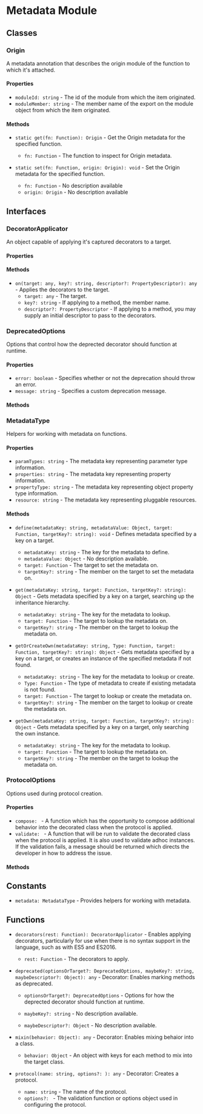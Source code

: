 # Metadata Module

## Classes


### Origin

A metadata annotation that describes the origin module of the function to which it&#x27;s attached.

#### Properties

* `moduleId: string` - The id of the module from which the item originated.
* `moduleMember: string` - The member name of the export on the module object from which the item originated.

#### Methods


* `static get(fn: Function): Origin` - Get the Origin metadata for the specified function.
  * `fn: Function` - The function to inspect for Origin metadata.


* `static set(fn: Function, origin: Origin): void` - Set the Origin metadata for the specified function.
  * `fn: Function` - No description available
  * `origin: Origin` - No description available



## Interfaces


### DecoratorApplicator

An object capable of applying it&#x27;s captured decorators to a target.

#### Properties


#### Methods


* `on(target: any, key?: string, descriptor?: PropertyDescriptor): any` - Applies the decorators to the target.
  * `target: any` - The target.
  * `key?: string` - If applying to a method, the member name.
  * `descriptor?: PropertyDescriptor` - If applying to a method, you may supply an initial descriptor to pass to the decorators.




### DeprecatedOptions

Options that control how the deprected decorator should function at runtime.

#### Properties

* `error: boolean` - Specifies whether or not the deprecation should throw an error.
* `message: string` - Specifies a custom deprecation message.

#### Methods



### MetadataType

Helpers for working with metadata on functions.

#### Properties

* `paramTypes: string` - The metadata key representing parameter type information.
* `properties: string` - The metadata key representing property information.
* `propertyType: string` - The metadata key representing object property type information.
* `resource: string` - The metadata key representing pluggable resources.

#### Methods


* `define(metadataKey: string, metadataValue: Object, target: Function, targetKey?: string): void` - Defines metadata specified by a key on a target.
  * `metadataKey: string` - The key for the metadata to define.
  * `metadataValue: Object` - No description available.
  * `target: Function` - The target to set the metadata on.
  * `targetKey?: string` - The member on the target to set the metadata on.



* `get(metadataKey: string, target: Function, targetKey?: string): Object` - Gets metadata specified by a key on a target, searching up the inheritance hierarchy.
  * `metadataKey: string` - The key for the metadata to lookup.
  * `target: Function` - The target to lookup the metadata on.
  * `targetKey?: string` - The member on the target to lookup the metadata on.



* `getOrCreateOwn(metadataKey: string, Type: Function, target: Function, targetKey?: string): Object` - Gets metadata specified by a key on a target, or creates an instance of the specified metadata if not found.
  * `metadataKey: string` - The key for the metadata to lookup or create.
  * `Type: Function` - The type of metadata to create if existing metadata is not found.
  * `target: Function` - The target to lookup or create the metadata on.
  * `targetKey?: string` - The member on the target to lookup or create the metadata on.



* `getOwn(metadataKey: string, target: Function, targetKey?: string): Object` - Gets metadata specified by a key on a target, only searching the own instance.
  * `metadataKey: string` - The key for the metadata to lookup.
  * `target: Function` - The target to lookup the metadata on.
  * `targetKey?: string` - The member on the target to lookup the metadata on.




### ProtocolOptions

Options used during protocol creation.

#### Properties

* `compose: ` - A function which has the opportunity to compose additional behavior into the decorated class when the protocol is applied.
* `validate: ` - A function that will be run to validate the decorated class when the protocol is applied. It is also used to validate adhoc instances.
If the validation fails, a message should be returned which directs the developer in how to address the issue.

#### Methods



## Constants

* `metadata: MetadataType` - Provides helpers for working with metadata.

## Functions


* `decorators(rest: Function): DecoratorApplicator` - Enables applying decorators, particularly for use when there is no syntax support in the language, such as with ES5 and ES2016.
  * `rest: Function` - The decorators to apply.



* `deprecated(optionsOrTarget?: DeprecatedOptions, maybeKey?: string, maybeDescriptor?: Object): any` - Decorator: Enables marking methods as deprecated.
  * `optionsOrTarget?: DeprecatedOptions` - Options for how the deprected decorator should function at runtime.

  * `maybeKey?: string` - No description available.
  * `maybeDescriptor?: Object` - No description available.


* `mixin(behavior: Object): any` - Decorator: Enables mixing behaior into a class.
  * `behavior: Object` - An object with keys for each method to mix into the target class.



* `protocol(name: string, options?: ): any` - Decorator: Creates a protocol.
  * `name: string` - The name of the protocol.
  * `options?: ` - The validation function or options object used in configuring the protocol.


